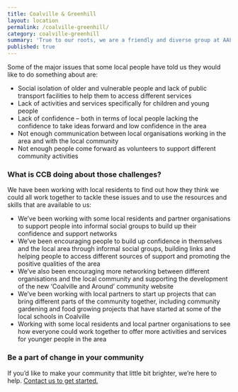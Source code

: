 ```yaml
---
title: Coalville & Greenhill
layout: location
permalink: /coalville-greenhill/
category: coalville-greenhill
summary: 'True to our roots, we are a friendly and diverse group at AALGS.'
published: true
---
```


Some of the major issues that some local people have told us they would like to do something about are: 

- Social isolation of older and vulnerable people and lack of public transport facilities to help them to access different services
- Lack of activities and services specifically for children and young people
- Lack of confidence – both in terms of local people lacking the confidence to take ideas forward and low confidence in the area
- Not enough communication between local organisations working in the area and with the local community
- Not enough people come forward as volunteers to support different community activities


### What is CCB doing about those challenges?

We have been working with local residents to find out how they think we could all work together to tackle these issues and to use the resources and skills that are available to us:

- We’ve been working with some local residents and partner organisations to support people into informal social groups to build up their confidence and support networks
- We’ve been encouraging people to build up confidence in themselves and the local area through informal social groups, building links and helping people to access different sources of support and promoting the positive qualities of the area
- We’ve also been encouraging more networking between different organisations and the local community and supporting the development of the new ‘Coalville and Around’ community website
- We’ve been working with local partners to start up projects that can bring different parts of the community together, including community gardening and food growing projects that have started at some of the local schools in Coalville
- Working with some local residents and local partner organisations to see how everyone could work together to offer more activities and services for younger people in the area

### Be a part of change in your community

If you’d like to make your community that little bit brighter, we’re here to help. [Contact us to get started.](http://www.communitycapacity.co.uk/contact/)
